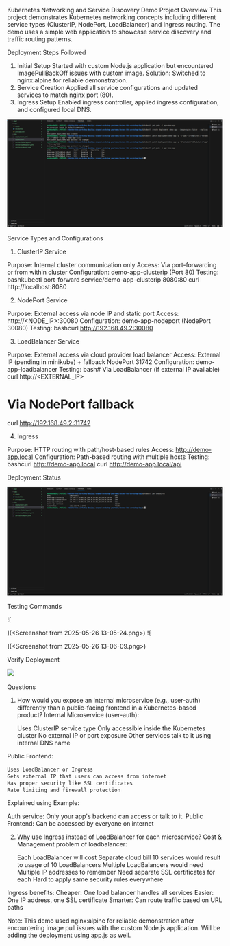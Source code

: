 Kubernetes Networking and Service Discovery Demo
Project Overview
This project demonstrates Kubernetes networking concepts including different service types (ClusterIP, NodePort, LoadBalancer) and Ingress routing. The demo uses a simple web application to showcase service discovery and traffic routing patterns.


Deployment Steps Followed
1. Initial Setup
Started with custom Node.js application but encountered ImagePullBackOff issues with custom image. Solution: Switched to nginx:alpine for reliable demonstration.
2. Service Creation
Applied all service configurations and updated services to match nginx port (80).
3. Ingress Setup
Enabled ingress controller, applied ingress configuration, and configured local DNS.

![Created a Deployment with Nginx](<Screenshot from 2025-05-26 12-45-39.png>)

Service Types and Configurations
1. ClusterIP Service

Purpose: Internal cluster communication only
Access: Via port-forwarding or from within cluster
Configuration: demo-app-clusterip (Port 80)
Testing:
bashkubectl port-forward service/demo-app-clusterip 8080:80
curl http://localhost:8080


2. NodePort Service

Purpose: External access via node IP and static port
Access: http://<NODE_IP>:30080
Configuration: demo-app-nodeport (NodePort 30080)
Testing:
bashcurl http://192.168.49.2:30080


3. LoadBalancer Service

Purpose: External access via cloud provider load balancer
Access: External IP (pending in minikube) + fallback NodePort 31742
Configuration: demo-app-loadbalancer
Testing:
bash# Via LoadBalancer (if external IP available)
curl http://<EXTERNAL_IP>

# Via NodePort fallback
curl http://192.168.49.2:31742


4. Ingress

Purpose: HTTP routing with path/host-based rules
Access: http://demo-app.local
Configuration: Path-based routing with multiple hosts
Testing:
bashcurl http://demo-app.local
curl http://demo-app.local/api

Deployment Status

![All services endpoints](<Screenshot from 2025-05-26 12-46-56.png>)

Testing Commands

![
    
](<Screenshot from 2025-05-26 13-05-24.png>)
![
    
](<Screenshot from 2025-05-26 13-06-09.png>)

Verify Deployment

![
](<Screenshot from 2025-05-26 12-47-51.png>)



Questions 
1. How would you expose an internal microservice (e.g., user-auth) differently than a public-facing frontend in a Kubernetes-based product?
Internal Microservice (user-auth):

    Uses ClusterIP service type
    Only accessible inside the Kubernetes cluster
    No external IP or port exposure
    Other services talk to it using internal DNS name

Public Frontend:

    Uses LoadBalancer or Ingress
    Gets external IP that users can access from internet
    Has proper security like SSL certificates
    Rate limiting and firewall protection

Explained using Example:

Auth service: Only your app's backend can access or talk to it.
Public Frontend: Can be accessed by everyone on internet


2. Why use Ingress instead of LoadBalancer for each microservice?
Cost & Management problem of loadbalancer:

    Each LoadBalancer will cost Separate cloud bill
    10 services would result to usage of 10 LoadBalancers
    Multiple LoadBalancers would need Multiple IP addresses to remember
    Need separate SSL certificates for each
    Hard to apply same security rules everywhere

Ingress benefits:
Cheaper: One load balancer handles all services
Easier: One IP address, one SSL certificate
Smarter: Can route traffic based on URL paths



Note: This demo used nginx:alpine for reliable demonstration after encountering image pull issues with the custom Node.js application. Will be adding the deployment using app.js as well.

